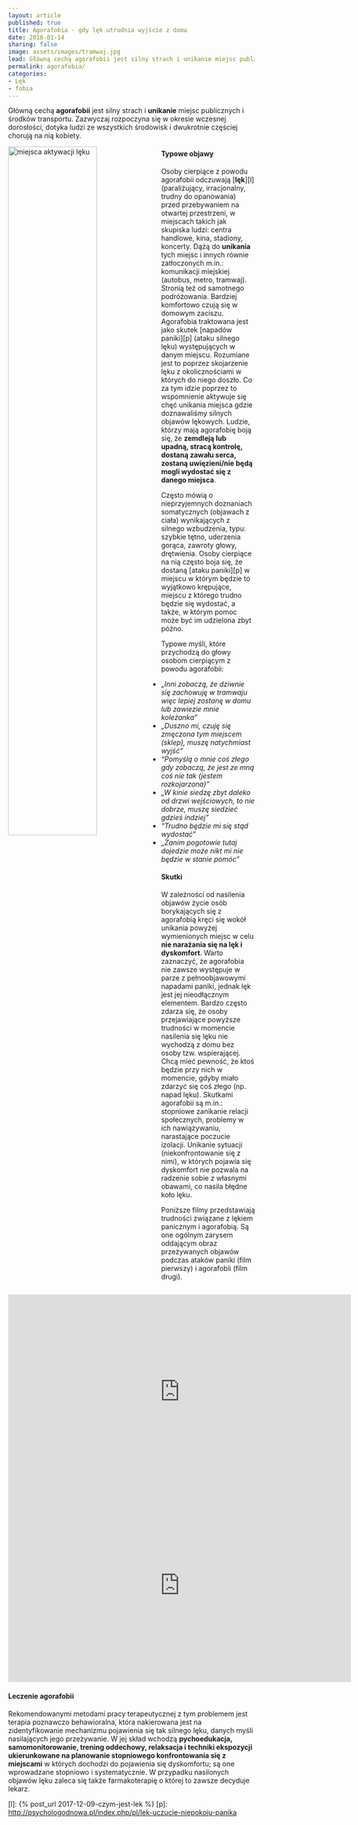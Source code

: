 ```yaml
---
layout: article
published: true
title: Agorafobia - gdy lęk utrudnia wyjście z domu
date: 2018-01-14
sharing: false
image: assets/images/tramwaj.jpg
lead: Główną cechą agorafobii jest silny strach i unikanie miejsc publicznych i środków transportu.
permalink: agorafobia/
categories: 
- Lęk 
- fobia
---
```


Główną cechą **agorafobii** jest silny strach i **unikanie** miejsc publicznych i środków transportu. Zazwyczaj 
rozpoczyna się w okresie wczesnej dorosłości, dotyka ludzi ze wszystkich środowisk i dwukrotnie częściej 
chorują na nią kobiety. 

<img src="{{root_url}}/assets/images/agora.jpg" alt="miejsca aktywacji lęku" style="float: left; width: 60%; margin-right: 10px" />

#### Typowe objawy

Osoby cierpiące z powodu agorafobii odczuwają [**lęk**][l] (paraliżujący, irracjonalny, trudny do opanowania) przed 
przebywaniem na otwartej przestrzeni, w miejscach takich jak skupiska ludzi: centra handlowe, kina, stadiony, 
koncerty. Dążą do **unikania** tych miejsc i innych równie zatłoczonych m.in.: komunikacji miejskiej (autobus, 
metro, tramwaj). Stronią też od samotnego podróżowania. Bardziej komfortowo czują się w domowym zaciszu. 
Agorafobia traktowana jest jako skutek [napadów paniki][p] (ataku silnego lęku) występujących w danym miejscu. 
Rozumiane jest to poprzez skojarzenie lęku z okolicznościami w których do niego doszło. Co za tym idzie poprzez 
to wspomnienie aktywuje się chęć unikania miejsca gdzie doznawaliśmy silnych objawów lękowych. Ludzie, którzy 
mają agorafobię boją się, że **zemdleją lub upadną, stracą kontrolę, dostaną zawału serca, zostaną uwięzieni/nie 
będą mogli wydostać się z danego miejsca**. 

Często mówią o nieprzyjemnych doznaniach somatycznych (objawach z ciała) 
wynikających z silnego wzbudzenia, typu: szybkie tętno, uderzenia gorąca, zawroty głowy, drętwienia. Osoby 
cierpiące na nią często boja się, że dostaną [ataku paniki][p] w miejscu w którym będzie to wyjątkowo krępujące, 
miejscu z którego trudno będzie się wydostać, a także, w którym pomoc może być im udzielona zbyt późno. 

Typowe myśli, które przychodzą do głowy osobom cierpiącym z powodu agorafobii: 

* _„Inni zobaczą, że dziwnie się zachowuję w tramwaju więc lepiej zostanę w domu lub zawiezie mnie koleżanka”_
* _„Duszno mi, czuję się zmęczona tym miejscem (sklep), muszę natychmiast wyjść”_
* _“Pomyślą o mnie coś złego gdy zobaczą, że jest ze mną coś nie tak (jestem rozkojarzona)”_
* _„W kinie siedzę zbyt daleko od drzwi wejściowych, to nie dobrze, muszę siedzieć gdzieś indziej”_
* _“Trudno będzie mi się stąd wydostać”_
* _„Zanim pogotowie tutaj dojedzie może nikt mi nie będzie w stanie pomóc”_

#### Skutki

W zależności od nasilenia objawów życie osób borykających się z agorafobią kręci się wokół unikania powyżej 
wymienionych miejsc w celu **nie narażania się na lęk i dyskomfort**. Warto zaznaczyć, że agorafobia nie zawsze 
występuje w parze z pełnoobjawowymi napadami paniki, jednak lęk jest jej nieodłącznym elementem. Bardzo często 
zdarza się, że osoby przejawiające powyższe trudności w momencie nasilenia się lęku nie wychodzą z domu bez 
osoby tzw. wspierającej. Chcą mieć pewność, że ktoś będzie przy nich w momencie, gdyby miało zdarzyć się coś 
złego (np. napad lęku). Skutkami agorafobii są m.in.: stopniowe zanikanie relacji społecznych, problemy w ich 
nawiązywaniu, narastające poczucie izolacji. Unikanie sytuacji (niekonfrontowanie się z nimi), w których pojawia
się dyskomfort nie pozwala na radzenie sobie z własnymi obawami, co nasila błędne koło lęku. 

Poniższe filmy przedstawiają trudności związane z lękiem panicznym i agorafobią. Są one ogólnym zarysem 
oddającym obraz przeżywanych objawów podczas ataków paniki (film pierwszy) i agorafobii (film drugi).

<iframe width="700" height="395" src="https://www.youtube-nocookie.com/embed/CBtbUckHPjQ?cc_load_policy=1&cc_lang_pref=pl" frameborder="0" allowfullscreen></iframe>
<iframe width="700" height="395" src="https://www.youtube-nocookie.com/embed/Jm3x0oL0pHA?cc_load_policy=1&cc_lang_pref=pl" frameborder="0" allowfullscreen></iframe>

#### Leczenie agorafobii

Rekomendowanymi metodami pracy terapeutycznej z tym problemem jest terapia poznawczo behawioralna, która 
nakierowana jest na zidentyfikowanie mechanizmu pojawienia się tak silnego lęku, danych myśli nasilających jego 
przeżywanie. W jej skład wchodzą **pychoedukacja, samomonitorowanie, trening oddechowy, relaksacja i techniki 
ekspozycji ukierunkowane na planowanie stopniowego konfrontowania się z miejscami** w których dochodzi do 
pojawienia się dyskomfortu; są one wprowadzane stopniowo i systematycznie. W przypadku nasilonych objawów lęku 
zaleca się także farmakoterapię o której to zawsze decyduje lekarz.

[l]: {% post_url 2017-12-09-czym-jest-lek %}
[p]: http://psychologodnowa.pl/index.php/pl/lek-uczucie-niepokoju-panika
